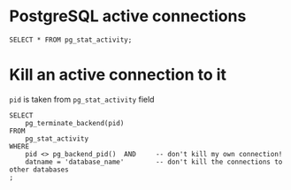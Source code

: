 # PostgreSQL active connections
```
SELECT * FROM pg_stat_activity;
```

# Kill an active connection to it
`pid` is taken from `pg_stat_activity` field
```
SELECT 
    pg_terminate_backend(pid) 
FROM 
    pg_stat_activity 
WHERE 
    pid <> pg_backend_pid()  AND     -- don't kill my own connection!
    datname = 'database_name'        -- don't kill the connections to other databases
;
```
